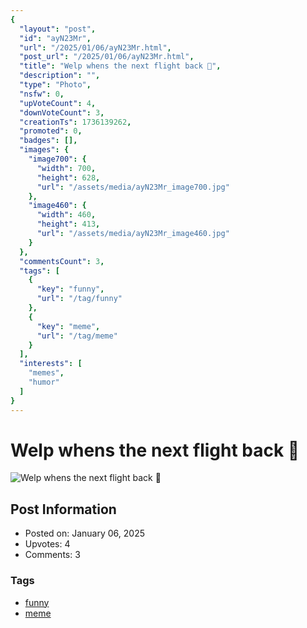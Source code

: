 ```yaml
---
{
  "layout": "post",
  "id": "ayN23Mr",
  "url": "/2025/01/06/ayN23Mr.html",
  "post_url": "/2025/01/06/ayN23Mr.html",
  "title": "Welp whens the next flight back 🤣",
  "description": "",
  "type": "Photo",
  "nsfw": 0,
  "upVoteCount": 4,
  "downVoteCount": 3,
  "creationTs": 1736139262,
  "promoted": 0,
  "badges": [],
  "images": {
    "image700": {
      "width": 700,
      "height": 628,
      "url": "/assets/media/ayN23Mr_image700.jpg"
    },
    "image460": {
      "width": 460,
      "height": 413,
      "url": "/assets/media/ayN23Mr_image460.jpg"
    }
  },
  "commentsCount": 3,
  "tags": [
    {
      "key": "funny",
      "url": "/tag/funny"
    },
    {
      "key": "meme",
      "url": "/tag/meme"
    }
  ],
  "interests": [
    "memes",
    "humor"
  ]
}
---
```


# Welp whens the next flight back 🤣

![Welp whens the next flight back 🤣](/assets/media/ayN23Mr_image700.jpg)

## Post Information

- Posted on: January 06, 2025
- Upvotes: 4
- Comments: 3

### Tags

- [funny](/tag/funny)
- [meme](/tag/meme)

